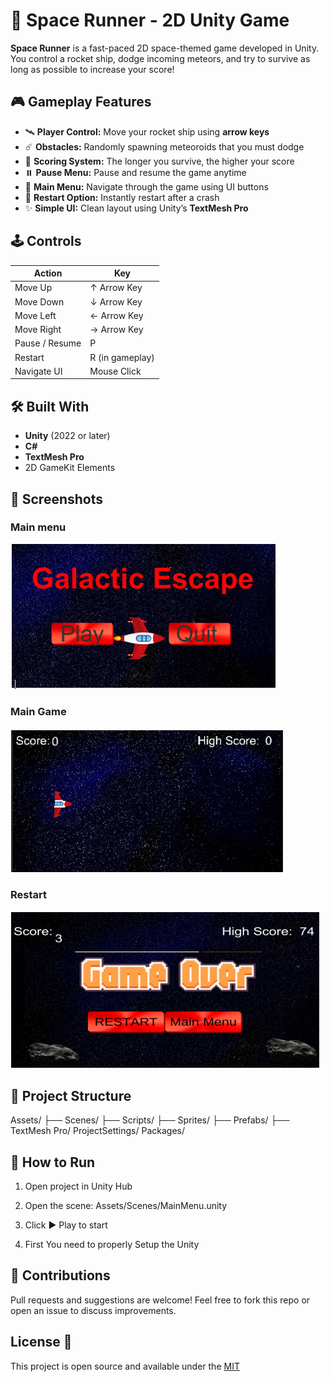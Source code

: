 # 🚀 Space Runner - 2D Unity Game

**Space Runner** is a fast-paced 2D space-themed game developed in Unity.  
You control a rocket ship, dodge incoming meteors, and try to survive as long as possible to increase your score!


## 🎮 Gameplay Features

- 🛰️ **Player Control:** Move your rocket ship using **arrow keys**
- ☄️ **Obstacles:** Randomly spawning meteoroids that you must dodge
- 🧠 **Scoring System:** The longer you survive, the higher your score
- ⏸️ **Pause Menu:** Pause and resume the game anytime
- 🏁 **Main Menu:** Navigate through the game using UI buttons
- 🔁 **Restart Option:** Instantly restart after a crash
- ✨ **Simple UI:** Clean layout using Unity’s **TextMesh Pro**

## 🕹️ Controls

| Action        | Key              |
|---------------|------------------|
| Move Up       | ↑ Arrow Key      |
| Move Down     | ↓ Arrow Key      |
| Move Left     | ← Arrow Key      |
| Move Right    | → Arrow Key      |
| Pause / Resume| P                |
| Restart       | R (in gameplay)  |
| Navigate UI   | Mouse Click      |


## 🛠️ Built With

- **Unity** (2022 or later)
- **C#**
- **TextMesh Pro**
- 2D GameKit Elements

## 📸 Screenshots

### Main menu
![Main menu](screenshots/MainMenu.png)

### Main Game
![Main Game](screenshots/Game.png)

### Restart
![Restart](screenshots/Restartmenu.png)



## 📂 Project Structure

Assets/
├── Scenes/
├── Scripts/
├── Sprites/
├── Prefabs/
├── TextMesh Pro/
ProjectSettings/
Packages/
## 📌 How to Run

1. Open project in Unity Hub

2. Open the scene: Assets/Scenes/MainMenu.unity

3. Click ▶️ Play to start

4. First You need to properly Setup the Unity
## 🙌 Contributions

Pull requests and suggestions are welcome!
Feel free to fork this repo or open an issue to discuss improvements.
## License 📜
This project is open source and available under the [MIT](https://choosealicense.com/licenses/mit/)

